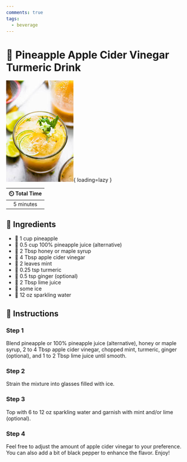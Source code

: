 ```yaml
---
comments: true
tags:
  - beverage
---
```

# :pineapple: Pineapple Apple Cider Vinegar Turmeric Drink

![Pineapple Apple Cider Vinegar Turmeric Drink][1]{ loading=lazy }

| :timer_clock: Total Time |
|:-----------------------: |
| 5 minutes |

## :salt: Ingredients

- :pineapple: 1 cup pineapple
- :pineapple: 0.5 cup 100% pineapple juice (alternative)
- :maple_leaf: 2 Tbsp honey or maple syrup
- :apple: 4 Tbsp apple cider vinegar
- :leafy_green: 2 leaves mint
- :curry: 0.25 tsp turmeric
- :sweet_potato: 0.5 tsp ginger (optional)
- :lemon: 2 Tbsp lime juice
- :ice_cube: some ice
- :clinking_glasses: 12 oz sparkling water

## :pencil: Instructions

### Step 1

Blend pineapple or 100% pineapple juice (alternative), honey or maple syrup, 2 to 4 Tbsp apple cider vinegar, chopped
mint, turmeric, ginger (optional), and 1 to 2 Tbsp lime juice until smooth.

### Step 2

Strain the mixture into glasses filled with ice.

### Step 3

Top with 6 to 12 oz sparkling water and garnish with mint and/or lime (optional).

### Step 4

Feel free to adjust the amount of apple cider vinegar to your preference. You can also add a bit of black pepper to
enhance the flavor. Enjoy!

[1]: <../assets/images/pineapple-apple-cider-vinegar-turmeric-drink.jpg>
